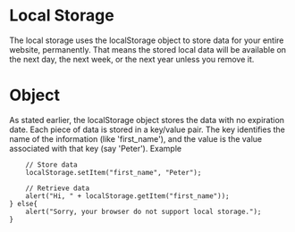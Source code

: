 # Local Storage 
The local storage uses the localStorage object to store data for your entire website, permanently. That means the stored local data will be available on the next day, the next week, or the next year unless you remove it.
# Object
As stated earlier, the localStorage object stores the data with no expiration date. Each piece of data is stored in a key/value pair. The key identifies the name of the information (like 'first_name'), and the value is the value associated with that key (say 'Peter').
Example
```if(localStorage){
    // Store data
    localStorage.setItem("first_name", "Peter");
 
    // Retrieve data
    alert("Hi, " + localStorage.getItem("first_name"));
} else{
    alert("Sorry, your browser do not support local storage.");
}
```